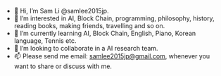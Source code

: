 - 👋 Hi, I’m Sam Li @samlee2015jp.
- 👀 I’m interested in AI, Block Chain, programming, philosophy, history, reading books, making friends, travelling and so on.
- 🌱 I’m currently learning AI, Block Chain, English, Piano, Korean language, Tennis etc.
- 💞️ I’m looking to collaborate in a AI research team.
- 📫 Please send me email: samlee2015jp@gmail.com, whenever you want to share or discuss with me.

<!---
samlee2015jp/samlee2015jp is a ✨ special ✨ repository because its `README.md` (this file) appears on your GitHub profile.
You can click the Preview link to take a look at your changes.
--->
